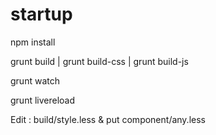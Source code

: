 # startup
npm install

grunt build | grunt build-css | grunt build-js

grunt watch

grunt livereload

Edit : build/style.less & put component/any.less
